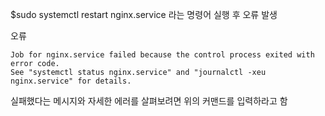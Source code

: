 $sudo systemctl restart nginx.service 라는 명령어 실행 후 오류 발생

오류
```
Job for nginx.service failed because the control process exited with error code.
See "systemctl status nginx.service" and "journalctl -xeu nginx.service" for details.
```

실패했다는 메시지와 자세한 에러를 살펴보려면 위의 커맨드를 입력하라고 함
